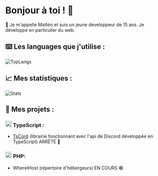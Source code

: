 # Bonjour à toi ! 👋

👥 Je m'appelle Mattéo et suis un jeune developpeur de 15 ans. Je développe en particulier du web.

## ⌨️ Les languages que j'utilise :
![TopLangs](https://github-readme-stats.vercel.app/api/top-langs/?username=Nerzoxxx-dev&layout=compact)

## 📈 Mes statistiques :
![Stats](https://github-readme-stats.vercel.app/api/top-langs/?username=Nerzoxxx-dev&layout=compact)

## 📒 Mes projets :
### <img src="https://slackmojis.com/emojis/1383-typescript/download" width="20" /> TypeScript : 
- [TsCord](https://github.com/Nerzoxxx-dev/TsCord) (librairie fonctionnant avec l'api de Discord développée en TypeScript) ARRÊTÉ 🔴

### <img src="https://emoji.gg/assets/emoji/php.png" width="20" /> PHP: 
- WhereIHost (répertoire d'hébergeurs) EN COURS 🟢



